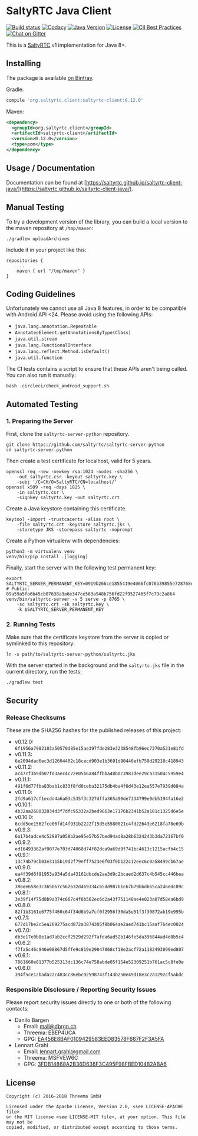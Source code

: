 # SaltyRTC Java Client

[![Build status](https://circleci.com/gh/saltyrtc/saltyrtc-client-java.svg?style=shield&circle-token=:circle-token)](https://circleci.com/gh/saltyrtc/saltyrtc-client-java)
[![Codacy](https://img.shields.io/codacy/grade/d322a8e504ef4461b4cd2a2b17d0fa2b/master.svg)](https://www.codacy.com/app/saltyrtc/saltyrtc-client-java/dashboard)
[![Java Version](https://img.shields.io/badge/java-8%2B-orange.svg)](https://github.com/saltyrtc/saltyrtc-client-java)
[![License](https://img.shields.io/badge/license-MIT%20%2F%20Apache%202.0-blue.svg)](https://github.com/saltyrtc/saltyrtc-client-java)
[![CII Best Practices](https://bestpractices.coreinfrastructure.org/projects/535/badge)](https://bestpractices.coreinfrastructure.org/projects/535)
[![Chat on Gitter](https://badges.gitter.im/saltyrtc/Lobby.svg)](https://gitter.im/saltyrtc/Lobby)

This is a [SaltyRTC](https://github.com/saltyrtc/saltyrtc-meta) v1
implementation for Java 8+.

## Installing

The package is available [on Bintray](https://bintray.com/saltyrtc/maven/saltyrtc-client/).

Gradle:

```groovy
compile 'org.saltyrtc.client:saltyrtc-client:0.12.0'
```

Maven:

```xml
<dependency>
  <groupId>org.saltyrtc.client</groupId>
  <artifactId>saltyrtc-client</artifactId>
  <version>0.12.0</version>
  <type>pom</type>
</dependency>
```

## Usage / Documentation

Documentation can be found at
[https://saltyrtc.github.io/saltyrtc-client-java/](https://saltyrtc.github.io/saltyrtc-client-java/).

## Manual Testing

To try a development version of the library, you can build a local version to
the maven repository at `/tmp/maven`:

    ./gradlew uploadArchives

Include it in your project like this:

    repositories {
        ...
        maven { url "/tmp/maven" }
    }

## Coding Guidelines

Unfortunately we cannot use all Java 8 features, in order to be compatible with
Android API <24. Please avoid using the following APIs:

- `java.lang.annotation.Repeatable`
- `AnnotatedElement.getAnnotationsByType(Class)`
- `java.util.stream`
- `java.lang.FunctionalInterface`
- `java.lang.reflect.Method.isDefault()`
- `java.util.function`

The CI tests contains a script to ensure that these APIs aren't being called. You can also run it manually:

    bash .circleci/check_android_support.sh

## Automated Testing

### 1. Preparing the Server

First, clone the `saltyrtc-server-python` repository.

    git clone https://github.com/saltyrtc/saltyrtc-server-python
    cd saltyrtc-server.python

Then create a test certificate for localhost, valid for 5 years.

    openssl req -new -newkey rsa:1024 -nodes -sha256 \
        -out saltyrtc.csr -keyout saltyrtc.key \
        -subj '/C=CH/O=SaltyRTC/CN=localhost/'
    openssl x509 -req -days 1825 \
        -in saltyrtc.csr \
        -signkey saltyrtc.key -out saltyrtc.crt

Create a Java keystore containing this certificate.

    keytool -import -trustcacerts -alias root \
        -file saltyrtc.crt -keystore saltyrtc.jks \
        -storetype JKS -storepass saltyrtc -noprompt

Create a Python virtualenv with dependencies:

    python3 -m virtualenv venv
    venv/bin/pip install .[logging]

Finally, start the server with the following test permanent key:

    export SALTYRTC_SERVER_PERMANENT_KEY=0919b266ce1855419e4066fc076b39855e728768e3afa773105edd2e37037c20 # Public: 09a59a5fa6b45cb07638a3a6e347ce563a948b756fd22f9527465f7c79c2a864
    venv/bin/saltyrtc-server -v 5 serve -p 8765 \
        -sc saltyrtc.crt -sk saltyrtc.key \
        -k $SALTYRTC_SERVER_PERMANENT_KEY

### 2. Running Tests

Make sure that the certificate keystore from the server is copied or symlinked
to this repository:

    ln -s path/to/saltyrtc-server-python/saltyrtc.jks

With the server started in the background and the `saltyrtc.jks` file in the
current directory, run the tests:

    ./gradlew test


## Security

### Release Checksums

These are the SHA256 hashes for the published releases of this project:

- v0.12.0: `6f1956a7982103a50570d85e15ae397fde283e3238548fb96ec7370a521e81fd`
- v0.11.3: `6e2094dad6ec3d12604402c18cecd903e1b3691d90446efb759d29218c418943`
- v0.11.2: `ac47cf3b9db07fd3aec4c22e05b6a84ffbba48b0c3983dee29ca31504c5959e4`
- v0.11.1: `491f6d77fba83bab1c833f8fd0ceba32175db4ba4f6d43e12ea557e7939d084a`
- v0.11.0: `2fd9a617cf1ecdd4a6a03c535f3c327dffa365a90de7334799e9db5194fa16e2`
- v0.10.1: `4b32aa260032034d3f7dfc95332a2bed9663e17176b2341b52a181c1325d6e5e`
- v0.10.0: `6cdd5ee1562fce06fd14f931b2222f15d5e5580021c4fd22643e6218fa78e69b`
- v0.9.3: `6a17b4adce4c52987a058b2ae95e57b57bed94ad8a28b6324243b3da72167bf0`
- v0.9.2: `ed16493362af0077e703d74068d74f82dca9a69d9f741bc4613c1215acfb4c15`
- v0.9.1: `13c74b79cb03e3115b19d2f79eff7523e6f03f0b122c12eec6c0a58499cb67ae`
- v0.9.0: `ea4f39d6f91953a934a5da43161dbcde2ae3d9c2bcaed2d637c4b545cc446bea`
- v0.8.2: `386ee658e3c365b67c562632d469334cb5dd987b1c67b79bbdb65ca246edc89c`
- v0.8.1: `3e39f14f75d8b9a374c667c4f6b562ec6d2a43f751140ae4e023a07d58ea6bd9`
- v0.8.0: `82f1b3161e6775f460c64f34d6b9a7cf0f2956f30da5e51f3f30872ab19e995b`
- v0.7.1: `677d17be2c5ea209275acd872a3874305f8b064ae2aed741bc15aaf764ec0024`
- v0.7.0: `db3e17e0b8e1ad7ab2ccf2529d292f7afda6ad52b146fe5da396844ad4d0b5c4`
- v0.6.2: `f7fa5c46c946e08867d5ffe9c819e29047068cf18e2acf72a1182493099ed807`
- v0.6.1: `7861660e81377b525313dc136c74e758abde05f154e52309251b761ac5c8fe0e`
- v0.6.0: `394f5ce12bada22c483cc86ebc92598743f143b250e49d18e3c2a1292cf5abdc`

### Responsible Disclosure / Reporting Security Issues

Please report security issues directly to one or both of the following contacts:

- Danilo Bargen
    - Email: mail@dbrgn.ch
    - Threema: EBEP4UCA
    - GPG: [EA456E8BAF0109429583EED83578F667F2F3A5FA][keybase-dbrgn]
- Lennart Grahl
    - Email: lennart.grahl@gmail.com
    - Threema: MSFVEW6C
    - GPG: [3FDB14868A2B36D638F3C495F98FBED10482ABA6][keybase-lgrahl]

[keybase-dbrgn]: https://keybase.io/dbrgn
[keybase-lgrahl]: https://keybase.io/lgrahl


## License

    Copyright (c) 2016-2018 Threema GmbH

    Licensed under the Apache License, Version 2.0, <see LICENSE-APACHE file>
    or the MIT license <see LICENSE-MIT file>, at your option. This file may not be
    copied, modified, or distributed except according to those terms.
